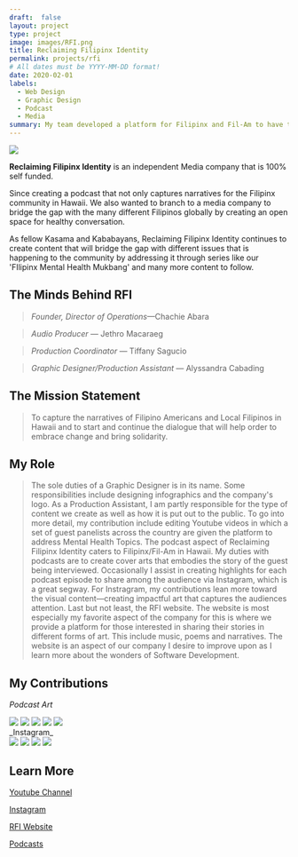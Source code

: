 ```yaml
---
draft:  false
layout: project
type: project
image: images/RFI.png
title: Reclaiming Filipinx Identity
permalink: projects/rfi
# All dates must be YYYY-MM-DD format!
date: 2020-02-01
labels:
  - Web Design
  - Graphic Design
  - Podcast
  - Media
summary: My team developed a platform for Filipinx and Fil-Am to have their voices heard.
---
```

 <img class="ui image" src="../images/rfi-3.png">

**Reclaiming Filipinx Identity** is an independent Media company that is 100% self funded. 

<p>Since creating a podcast that not only captures narratives for the Filipinx community in Hawaii. We also wanted to branch to a media company to bridge the gap with the many different Filipinos globally by creating an open space for healthy conversation.</p> 
<p>As fellow Kasama and Kababayans, Reclaiming Filipinx Identity continues to create content that will bridge the gap with different issues that is happening to the community by addressing it through series like our 'FIlipinx Mental Health Mukbang' and many more content to follow.</p> 

## The Minds Behind RFI
>_Founder, Director of Operations_—Chachie Abara

>_Audio Producer_ — Jethro Macaraeg

>_Production Coordinator_ — Tiffany Sagucio

>_Graphic Designer/Production Assistant_ — Alyssandra Cabading

## The Mission Statement
>To capture the narratives of Filipino Americans and Local Filipinos  in Hawaii and to start and continue the dialogue that will help  order to embrace change and bring solidarity. 

## My Role
>The sole duties of a Graphic Designer is in its name. Some responsibilities include designing infographics and the company's logo. As a Production Assistant, I am partly responsible for the type of content we create as well as how it is put out to the public. To go into more detail, my contribution include editing Youtube videos in which a set of guest panelists across the country are given the platform to address Mental Health Topics. The podcast aspect of Reclaiming Filipinx Identity caters to Filipinx/Fil-Am in Hawaii. My duties with podcasts are to create cover arts that embodies the story of the guest being interviewed. Occasionally I assist in creating highlights for each podcast episode to share among the audience via Instagram, which is a great segway. For Instragram, my contributions lean more toward the visual content—creating impactful art that captures the audiences attention. Last but not least, the RFI website. The website is most especially my favorite aspect of the company for this is where we provide a platform for those interested in sharing their stories in different forms of art. This include music, poems and narratives. The website is an aspect of our company I desire to improve upon as I learn more about the wonders of Software Development.

## My Contributions

_Podcast Art_
<div class="ui small rounded images">
  <img class="ui image" src="../images/pod1.jpg">
  <img class="ui image" src="../images/pod4.jpg">
  <img class="ui image" src="../images/pod3.jpg">
  <img class="ui image" src="../images/pod2.jpg">
  <img class="ui image" src="../images/pod5.jpg">
</div>
_Instagram_
<div class="ui small rounded images">
  <img class="ui image" src="../images/insta.gif">
  <img class="ui image" src="../images/insta2.jpg">
  <img class="ui image" src="../images/insta3.jpg">
  <img class="ui image" src="../images/insta4.jpg">
</div>
 
## Learn More

[Youtube Channel](https://www.youtube.com/channel/UCZl2ysSzPtDzDgXSCpr4XZQ?sub_confirmation=1)

[Instagram](https://www.instagram.com/reclaimingfilipinxidentity/?hl=en)

[RFI Website](https://reclaimingfilipinx.wixsite.com/home)

[Podcasts](https://open.spotify.com/show/379URIVL9VEzmXB7WOKJog?si=yfsbxaw9QiqNQQFzSiNFqw)

